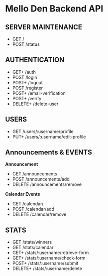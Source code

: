 Mello Den Backend API
=====================

## SERVER MAINTENANCE
* GET           /
* POST          /status


## AUTHENTICATION
* GET+          /auth
* POST          /login 
* POST+         /logout
* POST          /register
* POST+         /email-verification
* POST+         /verify
* DELETE+       /delete-user

## USERS
* GET           /users/:username/profile
* PUT+          /users/:username/edit-profile


## Announcements & EVENTS
**Announcement**
* GET           /announcements
* POST          /announcements/add
* DELETE        /announcements/remove
    
**Calendar Events**
* GET           /calendar/
* POST          /calendar/add
* DELETE        /calendar/remove


## STATS
* GET           /stats/winners
* GET           /stats/calendar
* GET+          /stats/:username/retrieve-form  
* GET+          /stats/:username/check-form
* POST+         /stats/:username/submit
* DELETE+       /stats/:username/delete
